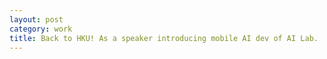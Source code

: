```yaml
---
layout: post
category: work
title: Back to HKU! As a speaker introducing mobile AI dev of AI Lab.
---
```

